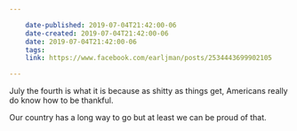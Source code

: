 ```yaml
---

    date-published: 2019-07-04T21:42:00-06
    date-created: 2019-07-04T21:42:00-06
    date: 2019-07-04T21:42:00-06
    tags:
    link: https://www.facebook.com/earljman/posts/2534443699902105

---
```


July the fourth is what it is because as shitty as things get, Americans really do know how to be thankful.

Our country has a long way to go but at least we can be proud of that.